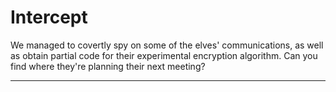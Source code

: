 # Intercept

We managed to covertly spy on some of the elves' communications, as well as obtain partial code for their experimental encryption algorithm. Can you find where they're planning their next meeting?

* * * * * * 

